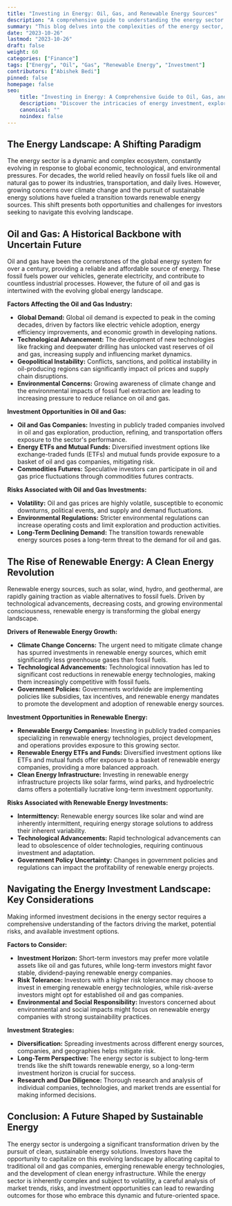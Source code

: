 ```yaml
---
title: "Investing in Energy: Oil, Gas, and Renewable Energy Sources"
description: "A comprehensive guide to understanding the energy sector and navigating investment opportunities in oil, gas, and renewable energy sources."
summary: "This blog delves into the complexities of the energy sector, exploring investment options in traditional fossil fuels like oil and gas, and the rapidly growing field of renewable energy. Learn about the factors influencing these markets, potential risks and rewards, and strategies for informed investment decisions."
date: "2023-10-26"
lastmod: "2023-10-26"
draft: false
weight: 60
categories: ["Finance"]
tags: ["Energy", "Oil", "Gas", "Renewable Energy", "Investment"]
contributors: ["Abishek Bedi"]
pinned: false
homepage: false
seo:
    title: "Investing in Energy: A Comprehensive Guide to Oil, Gas, and Renewables" 
    description: "Discover the intricacies of energy investment, exploring oil, gas, and renewable energy opportunities, risks, and strategies for making informed decisions."
    canonical: "" 
    noindex: false
---
```


## The Energy Landscape: A Shifting Paradigm

The energy sector is a dynamic and complex ecosystem, constantly evolving in response to global economic, technological, and environmental pressures.  For decades, the world relied heavily on fossil fuels like oil and natural gas to power its industries, transportation, and daily lives. However, growing concerns over climate change and the pursuit of sustainable energy solutions have fueled a transition towards renewable energy sources. This shift presents both opportunities and challenges for investors seeking to navigate this evolving landscape.

## Oil and Gas: A Historical Backbone with Uncertain Future

Oil and gas have been the cornerstones of the global energy system for over a century, providing a reliable and affordable source of energy. These fossil fuels power our vehicles, generate electricity, and contribute to countless industrial processes. However, the future of oil and gas is intertwined with the evolving global energy landscape. 

**Factors Affecting the Oil and Gas Industry:**

* **Global Demand:** Global oil demand is expected to peak in the coming decades, driven by factors like electric vehicle adoption, energy efficiency improvements, and economic growth in developing nations.
* **Technological Advancement:** The development of new technologies like fracking and deepwater drilling has unlocked vast reserves of oil and gas, increasing supply and influencing market dynamics.
* **Geopolitical Instability:** Conflicts, sanctions, and political instability in oil-producing regions can significantly impact oil prices and supply chain disruptions.
* **Environmental Concerns:** Growing awareness of climate change and the environmental impacts of fossil fuel extraction are leading to increasing pressure to reduce reliance on oil and gas.

**Investment Opportunities in Oil and Gas:**

* **Oil and Gas Companies:** Investing in publicly traded companies involved in oil and gas exploration, production, refining, and transportation offers exposure to the sector's performance.
* **Energy ETFs and Mutual Funds:** Diversified investment options like exchange-traded funds (ETFs) and mutual funds provide exposure to a basket of oil and gas companies, mitigating risk.
* **Commodities Futures:** Speculative investors can participate in oil and gas price fluctuations through commodities futures contracts.

**Risks Associated with Oil and Gas Investments:**

* **Volatility:** Oil and gas prices are highly volatile, susceptible to economic downturns, political events, and supply and demand fluctuations.
* **Environmental Regulations:** Stricter environmental regulations can increase operating costs and limit exploration and production activities.
* **Long-Term Declining Demand:** The transition towards renewable energy sources poses a long-term threat to the demand for oil and gas.

## The Rise of Renewable Energy: A Clean Energy Revolution

Renewable energy sources, such as solar, wind, hydro, and geothermal, are rapidly gaining traction as viable alternatives to fossil fuels. Driven by technological advancements, decreasing costs, and growing environmental consciousness, renewable energy is transforming the global energy landscape.

**Drivers of Renewable Energy Growth:**

* **Climate Change Concerns:** The urgent need to mitigate climate change has spurred investments in renewable energy sources, which emit significantly less greenhouse gases than fossil fuels.
* **Technological Advancements:** Technological innovation has led to significant cost reductions in renewable energy technologies, making them increasingly competitive with fossil fuels.
* **Government Policies:** Governments worldwide are implementing policies like subsidies, tax incentives, and renewable energy mandates to promote the development and adoption of renewable energy sources.

**Investment Opportunities in Renewable Energy:**

* **Renewable Energy Companies:** Investing in publicly traded companies specializing in renewable energy technologies, project development, and operations provides exposure to this growing sector.
* **Renewable Energy ETFs and Funds:** Diversified investment options like ETFs and mutual funds offer exposure to a basket of renewable energy companies, providing a more balanced approach.
* **Clean Energy Infrastructure:** Investing in renewable energy infrastructure projects like solar farms, wind parks, and hydroelectric dams offers a potentially lucrative long-term investment opportunity.

**Risks Associated with Renewable Energy Investments:**

* **Intermittency:** Renewable energy sources like solar and wind are inherently intermittent, requiring energy storage solutions to address their inherent variability.
* **Technological Advancements:** Rapid technological advancements can lead to obsolescence of older technologies, requiring continuous investment and adaptation.
* **Government Policy Uncertainty:** Changes in government policies and regulations can impact the profitability of renewable energy projects.

## Navigating the Energy Investment Landscape: Key Considerations

Making informed investment decisions in the energy sector requires a comprehensive understanding of the factors driving the market, potential risks, and available investment options. 

**Factors to Consider:**

* **Investment Horizon:** Short-term investors may prefer more volatile assets like oil and gas futures, while long-term investors might favor stable, dividend-paying renewable energy companies.
* **Risk Tolerance:** Investors with a higher risk tolerance may choose to invest in emerging renewable energy technologies, while risk-averse investors might opt for established oil and gas companies.
* **Environmental and Social Responsibility:** Investors concerned about environmental and social impacts might focus on renewable energy companies with strong sustainability practices.

**Investment Strategies:**

* **Diversification:** Spreading investments across different energy sources, companies, and geographies helps mitigate risk.
* **Long-Term Perspective:** The energy sector is subject to long-term trends like the shift towards renewable energy, so a long-term investment horizon is crucial for success.
* **Research and Due Diligence:** Thorough research and analysis of individual companies, technologies, and market trends are essential for making informed decisions.

## Conclusion: A Future Shaped by Sustainable Energy

The energy sector is undergoing a significant transformation driven by the pursuit of clean, sustainable energy solutions. Investors have the opportunity to capitalize on this evolving landscape by allocating capital to traditional oil and gas companies, emerging renewable energy technologies, and the development of clean energy infrastructure. While the energy sector is inherently complex and subject to volatility, a careful analysis of market trends, risks, and investment opportunities can lead to rewarding outcomes for those who embrace this dynamic and future-oriented space.
